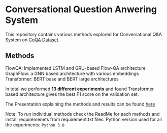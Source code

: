 # Conversational Question Anwering System
This repository contains various methods explored for Conversational Q&A System on [CoQA Dataset](https://stanfordnlp.github.io/coqa/). 

## Methods
FlowQA: Implemented LSTM and GRU-based Flow-QA architecture
GraphFlow: a GNN based architecture with various embeddings
Transformer: BERT base and BERT large architectures

In total we performed **13 different experiments** and found Transformer based architecture gives the best F1 score on the validation set.
 
The Presentation explaining the methods and results can be found [here](https://docs.google.com/presentation/d/1FLBMEU7Gq2KiTRTnU_lEj2PZJpD8CwTvVKXZS7-cjJk/edit?usp=sharing)
 
 Note: To run individual methods check the ReadMe for each methods and install requiremenets from requirement.txt files. Python version used for all the experiments: ```Python 3.8```
